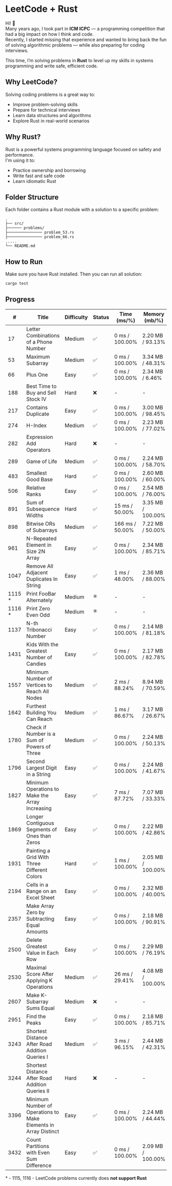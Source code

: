 # LeetCode + Rust

Hi! 👋  
Many years ago, I took part in **ICM ICPC** — a programming competition that had a big impact on how I think and code.  
Recently, I started missing that experience and wanted to bring back the fun of solving algorithmic problems — while
also preparing for coding interviews.

This time, I’m solving problems in **Rust** to level up my skills in systems programming and write safe, efficient code.

## Why LeetCode?

Solving coding problems is a great way to:

- Improve problem-solving skills
- Prepare for technical interviews
- Learn data structures and algorithms
- Explore Rust in real-world scenarios

## Why Rust?

Rust is a powerful systems programming language focused on safety and performance.  
I'm using it to:

- Practice ownership and borrowing
- Write fast and safe code
- Learn idiomatic Rust

## Folder Structure

Each folder contains a Rust module with a solution to a specific problem:

```
.
├── src/
├────── problems/
├─────────────── problem_53.rs
├─────────────── problem_66.rs
.....
└── README.md

```

## How to Run

Make sure you have Rust installed. Then you can run all solution:

```bash
cargo test
```

## Progress

| #      | Title                                                           | Difficulty | Status | Time (ms/%)     | Memory (mb/%)     |
|--------|-----------------------------------------------------------------|------------|--------|-----------------|-------------------|
| 17     | Letter Combinations of a Phone Number                           | Medium     | ✅      | 0 ms / 100.00%  | 2.20 MB / 93.13%  |
| 53     | Maximum Subarray                                                | Medium     | ✅      | 0 ms / 100.00%  | 3.34 MB / 48.31%  |
| 66     | Plus One                                                        | Easy       | ✅      | 0 ms /  100.00% | 2.34 MB  / 6.46%  |
| 188    | Best Time to Buy and Sell Stock IV                              | Hard       | ❌      | -               | -                 |
| 217    | Contains Duplicate                                              | Easy       | ✅      | 0 ms / 100.00%  | 3.00 MB / 98.45%  |
| 274    | H-Index                                                         | Medium     | ✅      | 0 ms / 100.00%  | 2.23 MB / 77.02%  |
| 282    | Expression Add Operators                                        | Hard       | ❌      | -               | -                 |
| 289    | Game of Life                                                    | Medium     | ✅      | 0 ms / 100.00%  | 2.24 MB / 58.70%  |
| 483    | Smallest Good Base                                              | Hard       | ✅      | 0 ms / 100.00%  | 2.60 MB / 60.00%  |
| 506    | Relative Ranks                                                  | Easy       | ✅      | 0 ms / 100.00%  | 2.54 MB / 76.00%  |
| 891    | Sum of Subsequence Widths                                       | Hard       | ✅      | 15 ms / 50.00%  | 3.35 MB / 100.00% |
| 898    | Bitwise ORs of Subarrays                                        | Medium     | ✅      | 166 ms / 50.00% | 7.22 MB / 50.00%  |
| 961    | N-Repeated Element in Size 2N Array                             | Easy       | ✅      | 0 ms / 100.00%  | 2.34 MB / 85.71%  |
| 1047   | Remove All Adjacent Duplicates In String                        | Easy       | ✅      | 1 ms / 48.00%   | 2.36 MB / 88.00%  |
| 1115 * | Print FooBar Alternately                                        | Medium     | ✳️     | -               | -                 |
| 1116 * | Print Zero Even Odd                                             | Medium     | ✳️️    | -               | -                 |
| 1137   | N-th Tribonacci Number                                          | Easy       | ✅      | 0 ms / 100.00%  | 2.14 MB / 81.18%  |
| 1431   | Kids With the Greatest Number of Candies                        | Easy       | ✅      | 0 ms / 100.00%  | 2.17 MB / 82.78%  |
| 1557   | Minimum Number of Vertices to Reach All Nodes                   | Medium     | ✅      | 2 ms / 88.24%   | 8.94 MB / 70.59%  |
| 1642   | Furthest Building You Can Reach                                 | Medium     | ✅      | 1 ms / 86.67%   | 3.17 MB / 26.67%  |
| 1780   | Check if Number is a Sum of Powers of Three                     | Medium     | ✅      | 0 ms / 100.00%  | 2.24 MB / 50.13%  |
| 1796   | Second Largest Digit in a String                                | Easy       | ✅      | 0 ms / 100.00%  | 2.24 MB / 41.67%  |
| 1827   | Minimum Operations to Make the Array Increasing                 | Easy       | ✅      | 7 ms / 87.72%   | 7.07 MB / 33.33%  |
| 1869   | Longer Contiguous Segments of Ones than Zeros                   | Easy       | ✅      | 0 ms / 100.00%  | 2.22 MB / 42.86%  |
| 1931   | Painting a Grid With Three Different Colors                     | Hard       | ✅      | 1 ms / 100.00%  | 2.05 MB / 100.00% |
| 2194   | Cells in a Range on an Excel Sheet                              | Easy       | ✅      | 0 ms / 100.00%  | 2.32 MB / 40.00%  |
| 2357   | Make Array Zero by Subtracting Equal Amounts                    | Easy       | ✅      | 0 ms / 100.00%  | 2.18 MB / 90.91%  |
| 2500   | Delete Greatest Value in Each Row                               | Easy       | ✅      | 0 ms / 100.00%  | 2.29 MB / 76.19%  |
| 2530   | Maximal Score After Applying K Operations                       | Medium     | ✅      | 26 ms / 29.41%  | 4.08 MB / 100.00% |
| 2607   | Make K-Subarray Sums Equal                                      | Medium     | ❌      | -               | -                 |
| 2951   | Find the Peaks                                                  | Easy       | ✅      | 0 ms / 100.00%  | 2.18 MB / 85.71%  |
| 3243   | Shortest Distance After Road Addition Queries I                 | Medium     | ✅      | 3 ms / 96.15%   | 2.44 MB / 42.31%  |
| 3244   | Shortest Distance After Road Addition Queries II                | Hard       | ❌      | -               | -                 |
| 3396   | Minimum Number of Operations to Make Elements in Array Distinct | Easy       | ✅      | 0 ms / 100.00%  | 2.24 MB / 44.44%  |
| 3432   | Count Partitions with Even Sum Difference                       | Easy       | ✅      | 0 ms / 100.00%  | 2.09 MB / 100.00% |

\* - 1115, 1116 - LeetCode problems currently does **not support Rust**
